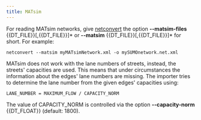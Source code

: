 ```yaml
---
title: MATsim
---
```


For reading MATsim networks, give [netconvert](../../netconvert.md)
the option **--matsim-files** {{DT_FILE}}\[,{{DT_FILE}}\]\* or **--matsim** {{DT_FILE}}\[,{{DT_FILE}}\]\* for short. For example:

```
netconvert --matsim myMATsimNetwork.xml -o mySUMOnetwork.net.xml
```

MATsim does not work with the lane numbers of streets, instead, the
streets' capacities are used. This means that under circumstances the
information about the edges' lane numbers are missing. The importer tries
to determine the lane number from the given edges' capacities using:

```
LANE_NUMBER = MAXIMUM_FLOW / CAPACITY_NORM
```

The value of CAPACITY_NORM is controlled via the option **--capacity-norm** {{DT_FLOAT}} (default:
1800).